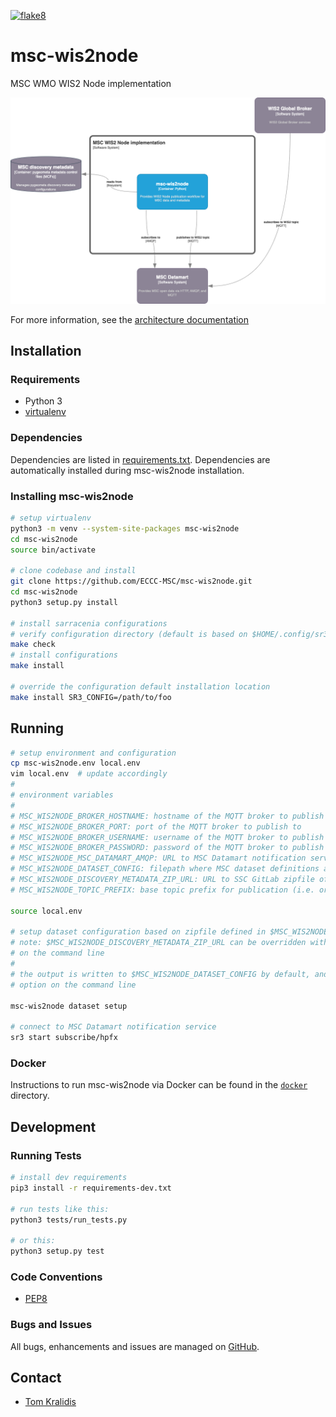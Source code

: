 [![flake8](https://github.com/ECCC-MSC/msc-wis2node/workflows/flake8/badge.svg)](https://github.com/ECCC-MSC/msc-wis2node/actions)

# msc-wis2node

MSC WMO WIS2 Node implementation

<a href="https://github.com/ECCC-MSC/msc-wis2node/blob/main/docs/architecture/c4-container.png"><img alt="MSC WIS2 Node C4 container diagram" src="https://github.com/ECCC-MSC/msc-wis2node/blob/main/docs/architecture/c4-container.png" width="800"/></a>

For more information, see the [architecture documentation](https://github.com/ECCC-MSC/msc-wis2node/blob/main/docs/architecture)

## Installation

### Requirements
- Python 3
- [virtualenv](https://virtualenv.pypa.io)

### Dependencies
Dependencies are listed in [requirements.txt](requirements.txt). Dependencies
are automatically installed during msc-wis2node installation.

### Installing msc-wis2node

```bash
# setup virtualenv
python3 -m venv --system-site-packages msc-wis2node
cd msc-wis2node
source bin/activate

# clone codebase and install
git clone https://github.com/ECCC-MSC/msc-wis2node.git
cd msc-wis2node
python3 setup.py install

# install sarracenia configurations
# verify configuration directory (default is based on $HOME/.config/sr3)
make check
# install configurations
make install

# override the configuration default installation location
make install SR3_CONFIG=/path/to/foo
```

## Running

```bash
# setup environment and configuration
cp msc-wis2node.env local.env
vim local.env  # update accordingly
#
# environment variables
#
# MSC_WIS2NODE_BROKER_HOSTNAME: hostname of the MQTT broker to publish to
# MSC_WIS2NODE_BROKER_PORT: port of the MQTT broker to publish to
# MSC_WIS2NODE_BROKER_USERNAME: username of the MQTT broker to publish to=admin
# MSC_WIS2NODE_BROKER_PASSWORD: password of the MQTT broker to publish to
# MSC_WIS2NODE_MSC_DATAMART_AMQP: URL to MSC Datamart notification service
# MSC_WIS2NODE_DATASET_CONFIG: filepath where MSC dataset definitions are managed
# MSC_WIS2NODE_DISCOVERY_METADATA_ZIP_URL: URL to SSC GitLab zipfile of MSC discovery metadata
# MSC_WIS2NODE_TOPIC_PREFIX: base topic prefix for publication (i.e. origin/a/wis2/ca-eccc-msc)

source local.env

# setup dataset configuration based on zipfile defined in $MSC_WIS2NODE_DISCOVERY_METADATA_ZIP_URL
# note: $MSC_WIS2NODE_DISCOVERY_METADATA_ZIP_URL can be overridden with the --metadata-zipfile option
# on the command line
#
# the output is written to $MSC_WIS2NODE_DATASET_CONFIG by default, and can be overriden with the --output
# option on the command line

msc-wis2node dataset setup

# connect to MSC Datamart notification service
sr3 start subscribe/hpfx
```

### Docker

Instructions to run msc-wis2node via Docker can be found in the [`docker`](docker) directory.

## Development

### Running Tests

```bash
# install dev requirements
pip3 install -r requirements-dev.txt

# run tests like this:
python3 tests/run_tests.py

# or this:
python3 setup.py test
```

### Code Conventions

* [PEP8](https://www.python.org/dev/peps/pep-0008)

### Bugs and Issues

All bugs, enhancements and issues are managed on [GitHub](https://github.com/ECCC-MSC/msc-wis2node/issues).

## Contact

* [Tom Kralidis](https://github.com/tomkralidis)
